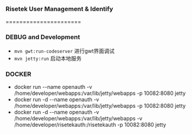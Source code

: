 ### Risetek User Management & Identify

======================
### DEBUG and Development
* `mvn gwt:run-codeserver` 进行gwt界面调试
* `mvn jetty:run` 启动本地服务
 
### DOCKER
* docker run --name openauth -v /home/developer/webapps:/var/lib/jetty/webapps -p 10082:8080 jetty
* docker run -d --name openauth -v /home/developer/webapps:/var/lib/jetty/webapps -p 10082:8080 jetty
* docker run -d --name openauth -v /home/developer/webapps:/var/lib/jetty/webapps -v /home/developer/risetekauth:/risetekauth -p 10082:8080 jetty